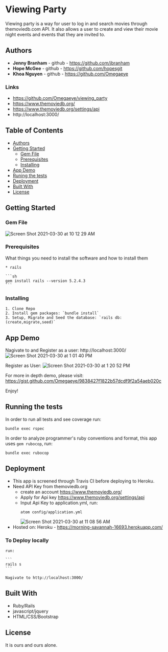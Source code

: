 # Viewing Party

Viewing party is a way for user to log in and search movies through themoviedb.com API. It also allows a user to create and view their movie night events and events that they are invited to.

## Authors

- **Jenny Branham** - github - https://github.com/jbranham
- **Hope McGee** - github - https://github.com/hopesgit
- **Khoa Nguyen** - github - https://github.com/Omegaeye

### Links
  * https://github.com/Omegaeye/viewing_party
  * https://www.themoviedb.org/
  * https://www.themoviedb.org/settings/api
  * http://localhost:3000/
## Table of Contents

  - [Authors](#authors)
  - [Getting Started](#getting-started)
    - [Gem File](#gem-file)
    - [Prerequisites](#prerequisites)
    - [Installing](#installing)
  - [App Demo](#app-demo)
  - [Runing the tests](#running-the-tests)
  - [Deployment](#deployment)
  - [Built With](#built-with)
  - [License](#license)

## Getting Started

### Gem File

![Screen Shot 2021-03-30 at 10 12 29 AM](https://user-images.githubusercontent.com/46826902/113021261-a4938d80-9140-11eb-8b2e-b2e15cec2f0a.png)


### Prerequisites

What things you need to install the software and how to install them

    * rails

    ```sh
    gem install rails --version 5.2.4.3
    ```

### Installing

    1. Clone Repo
    2. Install gem packages: `bundle install`
    3. Setup, Migrate and Seed the database: `rails db:(create,migrate,seed)`

## App Demo

Nagivate to and Register as a user: http://localhost:3000/
![Screen Shot 2021-03-30 at 1 01 40 PM](https://user-images.githubusercontent.com/46826902/113042806-da447080-9158-11eb-8e21-b7499ea825ac.png)

Register as User:
![Screen Shot 2021-03-30 at 1 20 52 PM](https://user-images.githubusercontent.com/46826902/113044403-d1ed3500-915a-11eb-8b2f-f238b602f5d6.png)

For more in depth demo, please visit: https://gist.github.com/Omegaeye/9838427f1822b57dcdf9f2a54aeb020c

Enjoy!


## Running the tests

In order to run all tests and see coverage run:

```
bundle exec rspec
```

In order to analyze programmer's ruby conventions and format, this app uses `gem rubocop`, run:

```
bundle exec rubocop
```

## Deployment
  * This app is screened through Travis CI before deploying to Heroku.
  * Need API Key from themoviedb.org
      * create an account https://www.themoviedb.org/
      * Apply for Api key https://www.themoviedb.org/settings/api
      * Input Api Key to application.yml, run:  
        ```
        atom config/application.yml
        ```
        ![Screen Shot 2021-03-30 at 11 08 56 AM](https://user-images.githubusercontent.com/46826902/113028529-9c3f5080-9148-11eb-935a-d39b8076bf17.png)
  * Hosted on: Heroku - https://morning-savannah-16693.herokuapp.com/

### To Deploy locally
    run:

    ```
    rails s
    ```

    Nagivate to http://localhost:3000/

## Built With

  - Ruby/Rails
  - javascript/jquery
  - HTML/CSS/Bootstrap

## License

  It is ours and ours alone.
